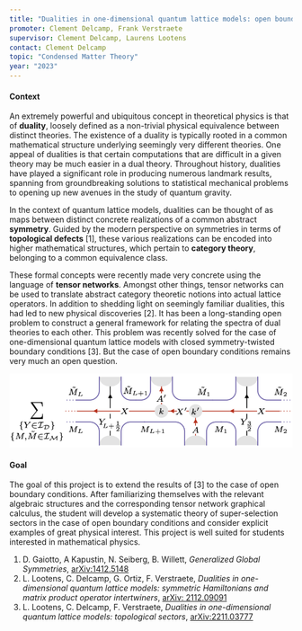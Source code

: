 ```yaml
---
title: "Dualities in one-dimensional quantum lattice models: open boundary conditions"
promoter: Clement Delcamp, Frank Verstraete
supervisor: Clement Delcamp, Laurens Lootens
contact: Clement Delcamp
topic: "Condensed Matter Theory"
year: "2023"
---
```


#### Context

An extremely powerful and ubiquitous concept in theoretical physics is that of <strong>duality</strong>, loosely defined as a non-trivial physical equivalence between distinct theories. The existence of a duality is typically rooted in a common mathematical structure underlying seemingly very different theories. One appeal of dualities is that certain computations that are difficult in a given theory may be much easier in a dual theory. Throughout history, dualities have played a significant role in producing numerous landmark results, spanning from groundbreaking solutions to statistical mechanical problems to opening up new avenues in the study of quantum gravity.

In the context of quantum lattice models, dualities can be thought of as maps between distinct concrete realizations of a common abstract <strong>symmetry</strong>. Guided by the modern perspective on symmetries in terms of <strong>topological defects</strong> [1], these various realizations can be encoded into higher mathematical structures, which pertain to <strong>category theory</strong>, belonging to a common equivalence class.

These formal concepts were recently made very concrete using the language of <strong>tensor networks</strong>. Amongst other things, tensor networks can be used to translate abstract category theoretic notions into actual lattice operators. In addition to shedding light on seemingly familiar dualities, this had led to new physical discoveries [2]. It has been a long-standing open problem to construct a general framework for relating the spectra of dual theories to each other. This problem was recently solved for the case of one-dimensional quantum lattice models with closed symmetry-twisted boundary conditions [3]. But the case of open boundary conditions remains very much an open question.

<p style="text-align: center;"><img alt="duality operator" src="/images/thesistopics/2023/CDelcamp1-1.png" style="max-width:100%"/></p>

#### Goal

The goal of this project is to extend the results of [3] to the case of open boundary conditions. After familiarizing themselves with the relevant algebraic structures and the corresponding tensor network graphical calculus, the student will develop a systematic theory of super-selection sectors in the case of open boundary conditions and consider explicit examples of great physical interest. This project is well suited for students interested in mathematical physics.

1. D. Gaiotto, A Kapustin, N. Seiberg, B. Willett, <em>Generalized Global Symmetries</em>, [arXiv:1412.5148](https://arxiv.org/abs/1412.5148)
2. L. Lootens, C. Delcamp, G. Ortiz, F. Verstraete, <em>Dualities in one-dimensional quantum lattice models: symmetric Hamiltonians and matrix product operator intertwiners</em>, [arXiv: 2112.09091](http://arxiv.org/abs/2112.09091)
3. L. Lootens, C. Delcamp, F. Verstraete, <em>Dualities in one-dimensional quantum lattice models: topological sectors</em>, [arXiv:2211.03777](https://arxiv.org/abs/2211.03777)
